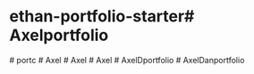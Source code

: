 # ethan-portfolio-starter#   A x e l p o r t f o l i o  
 #   p o r t c  
 #   A x e l  
 #   A x e l  
 #   A x e l  
 #   A x e l D p o r t f o l i o  
 #   A x e l D a n p o r t f o l i o  
 